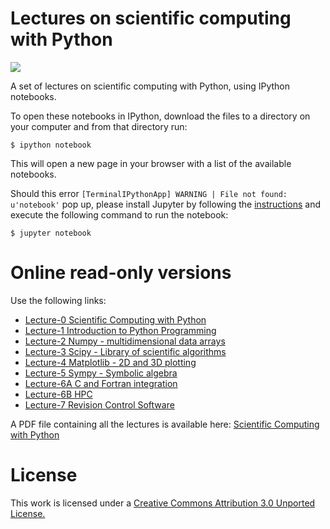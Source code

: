 Lectures on scientific computing with Python
============================================

<a href="https://notebooks.azure.com/import/gh/panupam/scientific-python-lectures"><img src="https://notebooks.azure.com/launch.png" /></a>

A set of lectures on scientific computing with Python, using IPython notebooks.

To open these notebooks in IPython, download the files to a directory on your computer and from that directory run:

    $ ipython notebook

This will open a new page in your browser with a list of the available notebooks.

Should this error `[TerminalIPythonApp] WARNING | File not found: u'notebook'` pop up, please install Jupyter by following the [instructions](http://jupyter.readthedocs.io/en/latest/install.html) and execute the following command to run the notebook:

    $ jupyter notebook


Online read-only versions
=========================

Use the following links:

* [Lecture-0 Scientific Computing with Python](http://nbviewer.ipython.org/urls/raw.github.com/jrjohansson/scientific-python-lectures/master/Lecture-0-Scientific-Computing-with-Python.ipynb)
* [Lecture-1 Introduction to Python Programming](http://nbviewer.ipython.org/urls/raw.github.com/jrjohansson/scientific-python-lectures/master/Lecture-1-Introduction-to-Python-Programming.ipynb)
* [Lecture-2 Numpy - multidimensional data arrays](http://nbviewer.ipython.org/urls/raw.github.com/jrjohansson/scientific-python-lectures/master/Lecture-2-Numpy.ipynb)
* [Lecture-3 Scipy - Library of scientific algorithms](http://nbviewer.ipython.org/urls/raw.github.com/jrjohansson/scientific-python-lectures/master/Lecture-3-Scipy.ipynb)
* [Lecture-4 Matplotlib - 2D and 3D plotting](http://nbviewer.ipython.org/urls/raw.github.com/jrjohansson/scientific-python-lectures/master/Lecture-4-Matplotlib.ipynb)
* [Lecture-5 Sympy - Symbolic algebra](http://nbviewer.ipython.org/urls/raw.github.com/jrjohansson/scientific-python-lectures/master/Lecture-5-Sympy.ipynb)
* [Lecture-6A C and Fortran integration](http://nbviewer.ipython.org/urls/raw.github.com/jrjohansson/scientific-python-lectures/master/Lecture-6A-Fortran-and-C.ipynb)
* [Lecture-6B HPC](http://nbviewer.ipython.org/urls/raw.github.com/jrjohansson/scientific-python-lectures/master/Lecture-6B-HPC.ipynb)
* [Lecture-7 Revision Control Software](http://nbviewer.ipython.org/urls/raw.github.com/jrjohansson/scientific-python-lectures/master/Lecture-7-Revision-Control-Software.ipynb)

A PDF file containing all the lectures is available here: [Scientific Computing with Python](http://raw.github.com/jrjohansson/scientific-python-lectures/master/Scientific-Computing-with-Python.pdf)


License
=======

This work is licensed under a [Creative Commons Attribution 3.0 Unported License.](http://creativecommons.org/licenses/by/3.0/)
